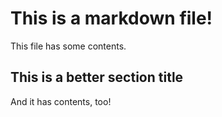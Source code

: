 # This is a markdown file!

This file has some contents.

## This is a better section title

And it has contents, too!
